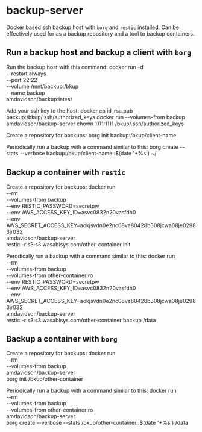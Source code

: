 # backup-server
Docker based ssh backup host with `borg` and `restic` installed. Can be effectively used for as a backup repository and a tool to backup containers.

## Run a backup host and backup a client with `borg`

Run the backup host with this command:
    docker run -d \
        --restart always \
        --port 22:22 \
        --volume /mnt/backup:/bkup \
        --name backup \
        amdavidson/backup:latest

Add your ssh key to the host:
    docker cp id_rsa.pub backup:/bkup/.ssh/authorized_keys
    docker run --volumes-from backup amdavidson/backup-server chown 1111:1111 /bkup/.ssh/authorized_keys


Create a repository for backups:
    borg init backup:/bkup/client-name

Periodically run a backup with a command similar to this:
    borg create --stats --verbose backup:/bkup/client-name::$(date '+%s') ~/

## Backup a container with `restic`

Create a repository for backups:
    docker run \
        --rm \
        --volumes-from backup \
        --env RESTIC_PASSWORD=secretpw \
        --env AWS_ACCESS_KEY_ID=asvc0832n20vasfdh0 \
        --env AWS_SECRET_ACCESS_KEY=aokjsvdn0e2nc08va80428b308jcwa08je02983jr032 \
        amdavidson/backup-server \
        restic -r s3:s3.wasabisys.com/other-container init

Perodically run a backup with a command similar to this:
    docker run \
        --rm \
        --volumes-from backup \
        --volumes-from other-container:ro \
        --env RESTIC_PASSWORD=secretpw \
        --env AWS_ACCESS_KEY_ID=asvc0832n20vasfdh0 \
        --env AWS_SECRET_ACCESS_KEY=aokjsvdn0e2nc08va80428b308jcwa08je02983jr032 \
        amdavidson/backup-server \
        restic -r s3:s3.wasabisys.com/other-container backup /data

## Backup a container with `borg`

Create a repository for backups:
    docker run \
        --rm \
        --volumes-from backup \
        amdavidson/backup-server \
        borg init /bkup/other-container

Periodically run a backup with a command similar to this:
    docker run \
        --rm \
        --volumes-from backup \
        --volumes-from other-container:ro \
        amdavidson/backup-server \
        borg create --verbose --stats /bkup/other-container::$(date '+%s') /data



